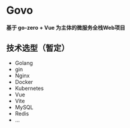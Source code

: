 # Govo
**基于 go-zero + Vue 为主体的微服务全栈Web项目**
## 技术选型（暂定）
- Golang
- gin
- Nginx
- Docker
- Kubernetes
- Vue
- Vite
- MySQL
- Redis
- ...

